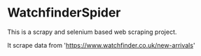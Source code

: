 # WatchfinderSpider
This is a scrapy and selenium based web scraping project.

It scrape data from   'https://www.watchfinder.co.uk/new-arrivals'